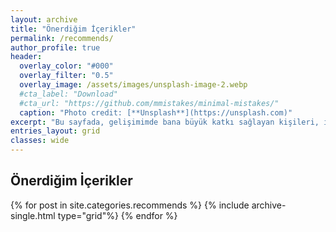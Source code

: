 ```yaml
---
layout: archive
title: "Önerdiğim İçerikler"
permalink: /recommends/
author_profile: true
header:
  overlay_color: "#000"
  overlay_filter: "0.5"
  overlay_image: /assets/images/unsplash-image-2.webp
  #cta_label: "Download"
  #cta_url: "https://github.com/mmistakes/minimal-mistakes/"
  caption: "Photo credit: [**Unsplash**](https://unsplash.com)"
excerpt: "Bu sayfada, gelişimimde bana büyük katkı sağlayan kişileri, içerikleri ve izlediğim teknik videolardan beğendiklerimi sizinle paylaşacağım. Kendim için aldığım bu notların size de faydalı olması dileği ile..."
entries_layout: grid
classes: wide
---
```


<h2>Önerdiğim İçerikler</h2>
{% for post in site.categories.recommends %}
  {% include archive-single.html type="grid"%}
{% endfor %}

<!-- type="grid" ekleyince post'lara thumnail ekleniyor. Bak: https://github.com/mmistakes/minimal-mistakes/issues/892 -->
